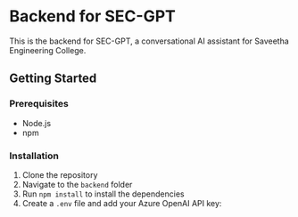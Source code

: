 # Backend for SEC-GPT

This is the backend for SEC-GPT, a conversational AI assistant for Saveetha Engineering College.

## Getting Started

### Prerequisites

- Node.js
- npm

### Installation

1. Clone the repository
2. Navigate to the `backend` folder
3. Run `npm install` to install the dependencies
4. Create a `.env` file and add your Azure OpenAI API key: